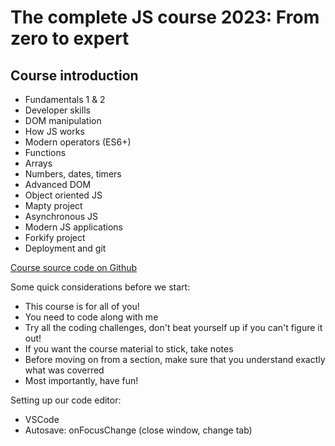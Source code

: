 # The complete JS course 2023: From zero to expert

## Course introduction

- Fundamentals 1 & 2
- Developer skills
- DOM manipulation
- How JS works
- Modern operators (ES6+)
- Functions
- Arrays
- Numbers, dates, timers
- Advanced DOM
- Object oriented JS
- Mapty project
- Asynchronous JS
- Modern JS applications
- Forkify project
- Deployment and git

[Course source code on Github](https://github.com/jonasschmedtmann/complete-javascript-course)

Some quick considerations before we start:

- This course is for all of you!
- You need to code along with me
- Try all the coding challenges, don't beat yourself up if you
  can't figure it out!
- If you want the course material to stick, take notes
- Before moving on from a section, make sure that you understand
  exactly what was coverred
- Most importantly, have fun!

Setting up our code editor:

- VSCode
- Autosave: onFocusChange (close window, change tab)

